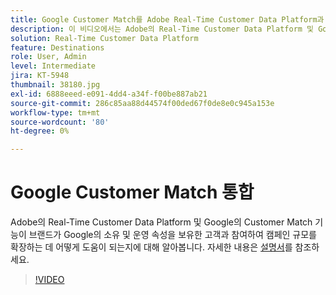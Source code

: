 ```yaml
---
title: Google Customer Match를 Adobe Real-Time Customer Data Platform과 통합
description: 이 비디오에서는 Adobe의 Real-Time Customer Data Platform 및 Google의 Customer Match 기능을 통해 브랜드가 Google의 소유 및 운영 속성을 사용하는 고객과 관계를 유지하여 캠페인 범위를 확장하는 방법을 보여줍니다.
solution: Real-Time Customer Data Platform
feature: Destinations
role: User, Admin
level: Intermediate
jira: KT-5948
thumbnail: 38180.jpg
exl-id: 6888eeed-e091-4dd4-a34f-f00be887ab21
source-git-commit: 286c85aa88d44574f00ded67f0de8e0c945a153e
workflow-type: tm+mt
source-wordcount: '80'
ht-degree: 0%

---
```


# Google Customer Match 통합

Adobe의 Real-Time Customer Data Platform 및 Google의 Customer Match 기능이 브랜드가 Google의 소유 및 운영 속성을 보유한 고객과 참여하여 캠페인 규모를 확장하는 데 어떻게 도움이 되는지에 대해 알아봅니다. 자세한 내용은 [설명서](https://experienceleague.adobe.com/docs/experience-platform/destinations/catalog/advertising/google-customer-match.html?lang=ko)를 참조하세요.

>[!VIDEO](https://video.tv.adobe.com/v/326488?learn=on&enablevpops&captions=kor)

